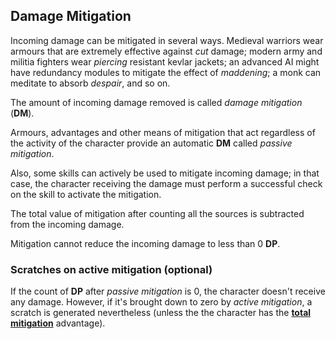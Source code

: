 ## Damage Mitigation

Incoming damage can be mitigated in several ways. Medieval warriors wear armours
that are extremely effective against _cut_ damage; modern army and militia
fighters wear _piercing_ resistant kevlar jackets; an advanced AI might have redundancy
modules to mitigate the effect of _maddening_; a monk can meditate to absorb
_despair_, and so on.


The amount of incoming damage removed is called _damage mitigation_ (**DM**).

Armours, advantages and other means of mitigation that act regardless of the
activity of the character provide an automatic **DM** called
_passive mitigation_.

Also, some skills can actively be used to mitigate incoming damage;
in that case, the character receiving the damage must perform a successful
check on the skill to activate the mitigation.


The total value of mitigation after counting all the sources is subtracted from
the incoming damage.

Mitigation cannot reduce the incoming damage to less than 0 **DP**.

### Scratches on active mitigation (optional)

If the count of **DP** after _passive mitigation_ is 0, the character doesn't
receive any damage. However, if it's brought down to zero by
_active mitigation_, a scratch is generated nevertheless (unless the the
character has the [__total mitigation__](#BaM-a-total-mitigation) advantage).

